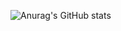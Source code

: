 ![Anurag's GitHub stats](https://github-readme-stats.vercel.app/api?username=DevMinwoo-Jung&show_icons=true&theme=radical)
